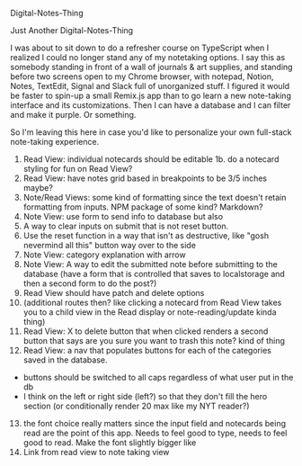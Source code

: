 Digital-Notes-Thing

Just Another Digital-Notes-Thing

I was about to sit down to do a refresher course on TypeScript when I realized I could no longer stand any of my notetaking options. I say this as somebody standing in front of a wall of journals & art supplies, and standing before two screens open to my Chrome browser, with notepad, Notion, Notes, TextEdit, Signal and Slack full of unorganized stuff. I figured it would be faster to spin-up a small Remix.js app than to go learn a new note-taking interface and its customizations. Then I can have a database and I can filter and make it purple. Or something.

So I'm leaving this here in case you'd like to personalize your own full-stack note-taking experience.

1. Read View: individual notecards should be editable
   1b. do a notecard styling for fun on Read View?
2. Read View: have notes grid based in breakpoints to be 3/5 inches maybe?
3. Note/Read Views: some kind of formatting since the text doesn't retain formatting from inputs. NPM package of some kind? Markdown?
4. Note View: use form to send info to database but also
5. A way to clear inputs on submit that is not reset button.
6. Use the reset function in a way that isn't as destructive, like "gosh nevermind all this" button way over to the side
7. Note View: category explanation with arrow
8. Note View: A way to edit the submitted note before submitting to the database (have a form that is controlled that saves to localstorage and then a second form to do the post?)
9. Read View should have patch and delete options
10. (additional routes then? like clicking a notecard from Read View takes you to a child view in the Read display or note-reading/update kinda thing)
11. Read View: X to delete button that when clicked renders a second button that says are you sure you want to trash this note? kind of thing
12. Read View: a nav that populates buttons for each of the categories saved in the database.

- buttons should be switched to all caps regardless of what user put in the db
- I think on the left or right side (left?) so that they don't fill the hero section (or conditionally render 20 max like my NYT reader?)

13. the font choice really matters since the input field and notecards being read are the point of this app. Needs to feel good to type, needs to feel good to read. Make the font slightly bigger like
14. Link from read view to note taking view
